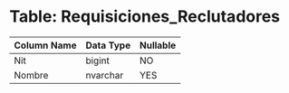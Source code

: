 # Table: Requisiciones_Reclutadores

| Column Name | Data Type | Nullable |
|-------------|-----------|----------|
| Nit | bigint | NO |
| Nombre | nvarchar | YES |
